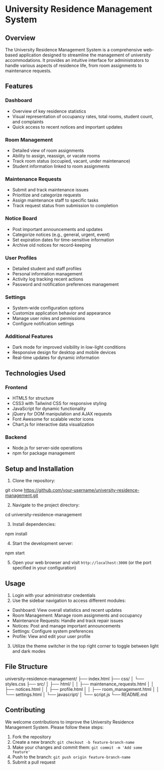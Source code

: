 
# University Residence Management System

## Overview
The University Residence Management System is a comprehensive web-based application designed to streamline the management of university accommodations. It provides an intuitive interface for administrators to handle various aspects of residence life, from room assignments to maintenance requests.

## Features

### Dashboard
- Overview of key residence statistics
- Visual representation of occupancy rates, total rooms, student count, and complaints
- Quick access to recent notices and important updates

### Room Management
- Detailed view of room assignments
- Ability to assign, reassign, or vacate rooms
- Track room status (occupied, vacant, under maintenance)
- Student information linked to room assignments

### Maintenance Requests
- Submit and track maintenance issues
- Prioritize and categorize requests
- Assign maintenance staff to specific tasks
- Track request status from submission to completion

### Notice Board
- Post important announcements and updates
- Categorize notices (e.g., general, urgent, event)
- Set expiration dates for time-sensitive information
- Archive old notices for record-keeping

### User Profiles
- Detailed student and staff profiles
- Personal information management
- Activity log tracking recent actions
- Password and notification preferences management

### Settings
- System-wide configuration options
- Customize application behavior and appearance
- Manage user roles and permissions
- Configure notification settings

### Additional Features
- Dark mode for improved visibility in low-light conditions
- Responsive design for desktop and mobile devices
- Real-time updates for dynamic information

## Technologies Used

### Frontend
- HTML5 for structure
- CSS3 with Tailwind CSS for responsive styling
- JavaScript for dynamic functionality
- jQuery for DOM manipulation and AJAX requests
- Font Awesome for scalable vector icons
- Chart.js for interactive data visualization

### Backend
- Node.js for server-side operations
- npm for package management

## Setup and Installation

1. Clone the repository:



git clone https://github.com/your-username/university-residence-management.git


2. Navigate to the project directory:



cd university-residence-management


3. Install dependencies:



npm install


4. Start the development server:



npm start


5. Open your web browser and visit `http://localhost:3000` (or the port specified in your configuration)

## Usage

1. Login with your administrator credentials
2. Use the sidebar navigation to access different modules:
- Dashboard: View overall statistics and recent updates
- Room Management: Manage room assignments and occupancy
- Maintenance Requests: Handle and track repair issues
- Notices: Post and manage important announcements
- Settings: Configure system preferences
- Profile: View and edit your user profile

3. Utilize the theme switcher in the top right corner to toggle between light and dark modes

## File Structure




university-residence-management/ ├── index.html ├── css/ │ └── styles.css ├── src/ │ ├── html/ │ │ ├── maintenance_requests.html │ │ ├── notices.html │ │ ├── profile.html │ │ ├── room_management.html │ │ └── settings.html │ └── javascript/ │ └── script.js └── README.md


## Contributing

We welcome contributions to improve the University Residence Management System. Please follow these steps:

1. Fork the repository
2. Create a new branch: `git checkout -b feature-branch-name`
3. Make your changes and commit them: `git commit -m 'Add some feature'`
4. Push to the branch: `git push origin feature-branch-name`
5. Submit a pull request

